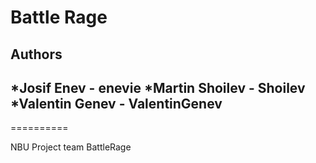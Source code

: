 # Battle Rage
## Authors
*Josif Enev - enevie
*Martin Shoilev - Shoilev
*Valentin Genev - ValentinGenev
----------
==========

NBU Project team BattleRage
